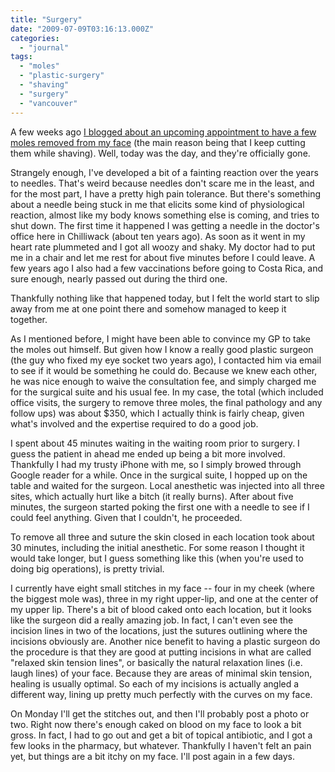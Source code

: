 ```yaml
---
title: "Surgery"
date: "2009-07-09T03:16:13.000Z"
categories: 
  - "journal"
tags: 
  - "moles"
  - "plastic-surgery"
  - "shaving"
  - "surgery"
  - "vancouver"
---
```


A few weeks ago [I blogged about an upcoming appointment to have a few moles removed from my face](http://www.migratorynerd.com/2009/07/six-more-days/) (the main reason being that I keep cutting them while shaving). Well, today was the day, and they're officially gone.

Strangely enough, I've developed a bit of a fainting reaction over the years to needles. That's weird because needles don't scare me in the least, and for the most part, I have a pretty high pain tolerance. But there's something about a needle being stuck in me that elicits some kind of physiological reaction, almost like my body knows something else is coming, and tries to shut down. The first time it happened I was getting a needle in the doctor's office here in Chilliwack (about ten years ago). As soon as it went in my heart rate plummeted and I got all woozy and shaky. My doctor had to put me in a chair and let me rest for about five minutes before I could leave. A few years ago I also had a few vaccinations before going to Costa Rica, and sure enough, nearly passed out during the third one.

Thankfully nothing like that happened today, but I felt the world start to slip away from me at one point there and somehow managed to keep it together.

As I mentioned before, I might have been able to convince my GP to take the moles out himself. But given how I know a really good plastic surgeon (the guy who fixed my eye socket two years ago), I contacted him via email to see if it would be something he could do. Because we knew each other, he was nice enough to waive the consultation fee, and simply charged me for the surgical suite and his usual fee. In my case, the total (which included office visits, the surgery to remove three moles, the final pathology and any follow ups) was about $350, which I actually think is fairly cheap, given what's involved and the expertise required to do a good job.

I spent about 45 minutes waiting in the waiting room prior to surgery. I guess the patient in ahead me ended up being a bit more involved. Thankfully I had my trusty iPhone with me, so I simply browed through Google reader for a while. Once in the surgical suite, I hopped up on the table and waited for the surgeon. Local anesthetic was injected into all three sites, which actually hurt like a bitch (it really burns). After about five minutes, the surgeon started poking the first one with a needle to see if I could feel anything. Given that I couldn't, he proceeded.

To remove all three and suture the skin closed in each location took about 30 minutes, including the initial anesthetic. For some reason I thought it would take longer, but I guess something like this (when you're used to doing big operations), is pretty trivial.

I currently have eight small stitches in my face -- four in my cheek (where the biggest mole was), three in my right upper-lip, and one at the center of my upper lip. There's a bit of blood caked onto each location, but it looks like the surgeon did a really amazing job. In fact, I can't even see the incision lines in two of the locations, just the sutures outlining where the incisions obviously are. Another nice benefit to having a plastic surgeon do the procedure is that they are good at putting incisions in what are called "relaxed skin tension lines", or basically the natural relaxation lines (i.e. laugh lines) of your face. Because they are areas of minimal skin tension, healing is usually optimal. So each of my incisions is actually angled a different way, lining up pretty much perfectly with the curves on my face.

On Monday I'll get the stitches out, and then I'll probably post a photo or two. Right now there's enough caked on blood on my face to look a bit gross. In fact, I had to go out and get a bit of topical antibiotic, and I got a few looks in the pharmacy, but whatever. Thankfully I haven't felt an pain yet, but things are a bit itchy on my face. I'll post again in a few days.
